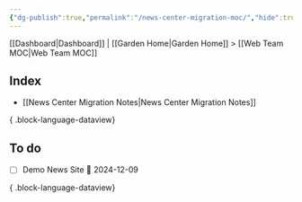 ```yaml
---
{"dg-publish":true,"permalink":"/news-center-migration-moc/","hide":true,"tags":["WordPress","work"],"noteIcon":"","created":"2024-08-19T18:53:47.619-07:00","updated":"2024-09-19T08:59:07.817-07:00"}
---
```


[[Dashboard\|Dashboard]] | [[Garden Home\|Garden Home]] > [[Web Team MOC\|Web Team MOC]]

## Index

- [[News Center Migration Notes\|News Center Migration Notes]]

{ .block-language-dataview}

## To do

- [ ] Demo News Site 📅 2024-12-09

{ .block-language-dataview}
